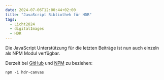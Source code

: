 ```yaml
---
date: 2024-07-06T12:00:44+02:00
title: "JavaScript Bibliothek für HDR"
tags:
  - Licht2024
  - digitalImages
  - HDR
---
```


Die JavaScript Unterstützung für die letzten Beiträge ist nun auch einzeln als NPM Modul verfügbar.
<!--more-->

Derzeit bei [GitHub](https://github.com/cmahnke/hdr-canvas/) und [NPM](https://www.npmjs.com/package/hdr-canvas) zu beziehen:

```
npm -i hdr-canvas
```
